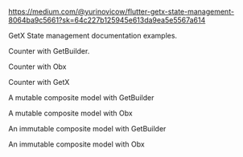 https://medium.com/@yurinovicow/flutter-getx-state-management-8064ba9c5661?sk=64c227b125945e613da9ea5e5567a614

GetX State management documentation examples. 

Counter with GetBuilder.

Counter with Obx

Counter with GetX

A mutable composite model with GetBuilder

A mutable composite model with Obx

An immutable composite model with GetBuilder

An immutable composite model with Obx

